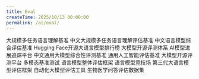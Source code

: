 ```yaml
---
title: Eval
createTime: 2025/10/13 00:00:00
permalink: /ai/eval/
---
```


<CardGrid>
  <Card title="MMLU" icon="twemoji:astonished-face">
    大规模多任务语言理解基准
  </Card>
  <Card title="CMMLU" icon="twemoji:astonished-face">
    中文大规模多任务语言理解评估基准
  </Card>
</CardGrid>

<CardGrid>
  <Card title="C-Eval" icon="twemoji:astonished-face">
    中文语言模型综合评估基准
  </Card>
  <Card title="Open LLM Leaderboard" icon="twemoji:astonished-face">
    Hugging Face开源大语言模型排行榜
  </Card>
</CardGrid>

<CardGrid>
  <Card title="FlagEval" icon="twemoji:astonished-face">
    大模型开源评测体系
  </Card>
  <Card title="AI Ping" icon="twemoji:astonished-face">
    AI模型进展追踪平台
  </Card>
</CardGrid>

<CardGrid>
  <Card title="SuperCLUE" icon="twemoji:astonished-face">
    中文通用大模型综合性评测基准
  </Card>
  <Card title="AGI-Eval" icon="twemoji:astonished-face">
    通用人工智能评估基准
  </Card>
</CardGrid>

<CardGrid>
  <Card title="OpenCompass" icon="twemoji:astonished-face">
    大模型开源评测平台
  </Card>
  <Card title="MMBench" icon="twemoji:astonished-face">
    多模态基准测试
  </Card>
</CardGrid>

<CardGrid>
  <Card title="HELM" icon="twemoji:astonished-face">
    语言模型整体评估框架
  </Card>
  <Card title="LMArena" icon="twemoji:astonished-face">
    语言模型竞技场
  </Card>
</CardGrid>

<CardGrid>
  <Card title="LLMEval3" icon="twemoji:astonished-face">
    第三代大语言模型评估框架
  </Card>
  <Card title="H2O EvalGPT" icon="twemoji:astonished-face">
    自动化大模型评估工具
  </Card>
</CardGrid>

<CardGrid>
  <Card title="PubMedQA" icon="twemoji:astonished-face">
    生物医学问答评估数据集
  </Card>
</CardGrid>
